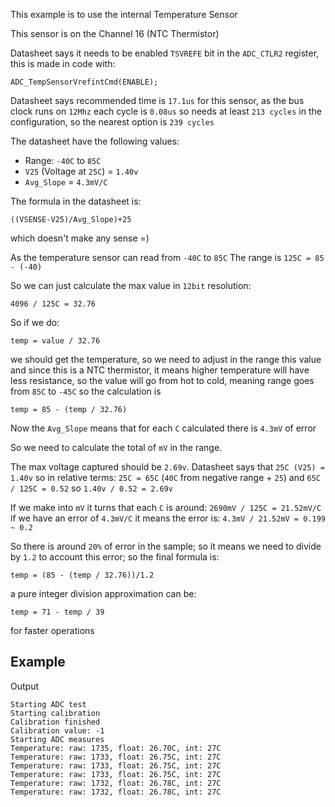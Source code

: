 This example is to use the internal Temperature Sensor

This sensor is on the Channel 16 (NTC Thermistor)

Datasheet says it needs to be enabled `TSVREFE` bit in the `ADC_CTLR2` register,
this is made in code with:
```
ADC_TempSensorVrefintCmd(ENABLE);
```

Datasheet says recommended time is `17.1us` for this sensor,
as the bus clock runs on `12Mhz` each cycle is `0.08us` so needs
at least `213 cycles` in the configuration, so the nearest option is
`239 cycles`

The datasheet have the following values:
- Range: `-40C` to `85C`
- `V25` (Voltage at `25C`) = `1.40v`
- `Avg_Slope` = `4.3mV/C`

The formula in the datasheet is:
```
((VSENSE-V25)/Avg_Slope)+25
```

which doesn't make any sense =)

As the temperature sensor can read from `-40C` to `85C`
The range is `125C = 85 - (-40)`

So we can just calculate the max value in `12bit` resolution:
```
4096 / 125C = 32.76
```

So if we do:
```
temp = value / 32.76
```
we should get the temperature, so we need to adjust in the range this value
and since this is a NTC thermistor, it means higher temperature will have
less resistance, so the value will go from hot to cold, meaning range goes
from `85C` to `-45C` so the calculation is
```
temp = 85 - (temp / 32.76)
```

Now the `Avg_Slope` means that for each `C` calculated there is `4.3mV` of error

So we need to calculate the total of `mV` in the range.

The max voltage captured should be `2.69v`.
Datasheet says that `25C (V25) = 1.40v` so in relative terms:
`25C = 65C` (`40C` from negative range + `25`) and `65C / 125C = 0.52`
so `1.40v / 0.52 = 2.69v`

If we make into `mV` it turns that each `C` is around:
`2690mV / 125C = 21.52mV/C` if we have an error of `4.3mV/C` it means the error is:
`4.3mV / 21.52mV = 0.199 ~ 0.2`

So there is around `20%` of error in the sample; so it means we need to divide
by `1.2` to account this error; so the final formula is:
```
temp = (85 - (temp / 32.76))/1.2
```

a pure integer division approximation can be:
```
temp = 71 - temp / 39
```

for faster operations

## Example

Output
```
Starting ADC test
Starting calibration
Calibration finished
Calibration value: -1
Starting ADC measures
Temperature: raw: 1735, float: 26.70C, int: 27C
Temperature: raw: 1733, float: 26.75C, int: 27C
Temperature: raw: 1733, float: 26.75C, int: 27C
Temperature: raw: 1733, float: 26.75C, int: 27C
Temperature: raw: 1732, float: 26.78C, int: 27C
Temperature: raw: 1732, float: 26.78C, int: 27C
```